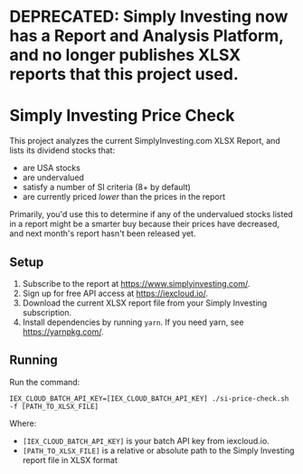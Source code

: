 # DEPRECATED: Simply Investing now has a Report and Analysis Platform, and no longer publishes XLSX reports that this project used.

# Simply Investing Price Check

This project analyzes the current SimplyInvesting.com XLSX Report, and lists its dividend stocks that:

- are USA stocks
- are undervalued
- satisfy a number of SI criteria (8+ by default)
- are currently priced _lower_ than the prices in the report

Primarily, you'd use this to determine if any of the undervalued stocks listed in a report might be a smarter buy because their prices have decreased, and next month's report hasn't been released yet.

## Setup

1. Subscribe to the report at https://www.simplyinvesting.com/.
2. Sign up for free API access at https://iexcloud.io/.
3. Download the current XLSX report file from your Simply Investing subscription.
4. Install dependencies by running `yarn`. If you need yarn, see https://yarnpkg.com/.

## Running

Run the command:

`IEX_CLOUD_BATCH_API_KEY=[IEX_CLOUD_BATCH_API_KEY] ./si-price-check.sh -f [PATH_TO_XLSX_FILE]`

Where:

- `[IEX_CLOUD_BATCH_API_KEY]` is your batch API key from iexcloud.io.
- `[PATH_TO_XLSX_FILE]` is a relative or absolute path to the Simply Investing report file in XLSX format
